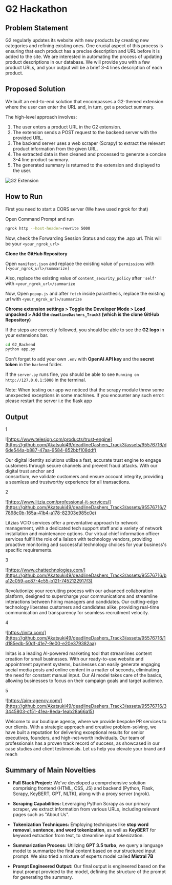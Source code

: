 # G2 Hackathon

## Problem Statement

G2 regularly updates its website with new products by creating new categories and refining existing ones. One crucial aspect of this process is ensuring that each product has a precise description and URL before it is added to the site. We are interested in automating the process of updating product descriptions in our database. We will provide you with a few product URLs, and your output will be a brief 3-4 lines description of each product.

## Proposed Solution

We built an end-to-end solution that encompasses a G2-themed extension where the user can enter the URL and, in turn, get a product summary.

The high-level approach involves:

1. The user enters a product URL in the G2 extension.
2. The extension sends a POST request to the backend server with the provided URL.
3. The backend server uses a web scraper (Scrapy) to extract the relevant product information from the given URL.
4. The extracted data is then cleaned and processed to generate a concise 3-4 line product summary.
5. The generated summary is returned to the extension and displayed to the user.


![G2 Extension](https://github.com/Akatsuki49/deadlineDashers_Track3/assets/110471762/91d9a563-6873-4e7e-9e5d-c85c5e88a09d)

## How to Run

First you need to start a CORS server (We have used ngrok for that)

Open Command Prompt and run

```bash
ngrok http --host-header=rewrite 5000
```

Now, check the Forwarding Session Status and copy the .app url. This will be your `<your_ngrok_url>`

**Clone the GitHub Repository**

Open `manifest.json` and replace the existing value of `permissions` with `[<your_ngrok_url>/summarize]`

Also, replace the existing value of `content_security_policy` after `'self'` with `<your_ngrok_url>/summarize`

Now, Open `popup.js` and after `fetch` inside paranthesis, replace the existing url with `<your_ngrok_url>/summarize`

**Chrome extension settings > Toggle the Developer Mode > Load unpacked > Add the `deadlineDashers_Track3` (which is the clone GitHub Repository)**

If the steps are correctly followed, you should be able to see the **G2 logo** in your extensions bar.

```bash
cd G2_Backend
python app.py
```

Don't forget to add your own `.env` with **OpenAI API key** and the **secret token** in the `backend` folder.

If the `server.py` runs fine, you should be able to see `Running on http://127.0.0.1:5000` in the terminal.

Note: When testing our app we noticed that the scrapy module threw some unexpected exceptions in some machines. 
If you encounter any such error: please restart the server i.e the flask app

## Output
  1
  
  ![https://www.telesign.com/products/trust-engine](https://github.com/Akatsuki49/deadlineDashers_Track3/assets/95576716/d6de544a-b887-47aa-9584-852bbf108ddf)

  Our digital identity solutions utilize a fast, accurate trust engine to engage customers through secure channels and prevent fraud attacks. With our digital trust anchor and       
  consortium, we validate customers and ensure account integrity, providing a seamless and trustworthy experience for all transactions.

  2
  
  ![https://www.litzia.com/professional-it-services/](https://github.com/Akatsuki49/deadlineDashers_Track3/assets/95576716/77898c0b-165a-41b4-a178-82303e985c0e)
  
  Litzias VCIO services offer a preventative approach to network management, with a dedicated tech support staff and a variety of network installation and maintenance options. Our 
  virtual chief information officer services fulfill the role of a liaison with technology vendors, providing proactive monitoring and successful technology choices for your 
  business's specific requirements.

  3   
  
  ![https://www.chattechnologies.com/](https://github.com/Akatsuki49/deadlineDashers_Track3/assets/95576716/ba12c059-ac87-4c55-b121-7452122917f3)
  
  Revolutionize your recruiting process with our advanced collaboration platform, designed to supercharge your communications and streamline interactions between hiring managers and 
  candidates. Our cutting-edge technology liberates customers and candidates alike, providing real-time communication and transparency for seamless recruitment velocity.

  4
  
  ![https://inita.com/](https://github.com/Akatsuki49/deadlineDashers_Track3/assets/95576716/1d185edb-50df-41e7-9e00-e20e379382aa)
  
  Initas is a leading AI-powered marketing tool that streamlines content creation for small businesses. With our ready-to-use website and appointment payment systems, businesses can 
  easily generate engaging social media posts and online content in a matter of seconds, eliminating the need for constant manual input. Our AI model takes care of the basics, 
  allowing businesses to focus on their campaign goals and target audience.

  5 
  
  ![https://aim-agency.com/](https://github.com/Akatsuki49/deadlineDashers_Track3/assets/95576716/33445803-cf51-41ea-8eda-1eab28a66a15)
  
  Welcome to our boutique agency, where we provide bespoke PR services to our clients. With a strategic approach and creative problem-solving, we have built a reputation for 
  delivering exceptional results for senior executives, founders, and high-net-worth individuals. Our team of professionals has a proven track record of success, as showcased in our 
  case studies and client testimonials. Let us help you elevate your brand and reach



  ## Summary of Main Novelties

- **Full Stack Project:** We've developed a comprehensive solution comprising frontend (HTML, CSS, JS) and backend (Python, Flask, Scrapy, KeyBERT, GPT, NLTK), along with a proxy server (ngrok).

- **Scraping Capabilities:** Leveraging Python Scrapy as our primary scraper, we extract information from various URLs, including relevant pages such as "About Us".

- **Tokenization Techniques:** Employing techniques like **stop word removal**, **sentence, and word tokenization**, as well as **KeyBERT** for keyword extraction from text, to streamline input tokenization.

- **Summarization Process:** Utilizing **GPT 3.5 turbo**, we query a language model to summarize the final content based on our structured input prompt. We also tried a mixture of experts model called **Mistral 7B**

- **Prompt Engineered Output:** Our final output is engineered based on the input prompt provided to the model, defining the structure of the prompt for generating the summary.

